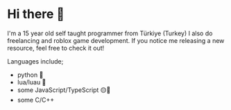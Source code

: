# Hi there 👏

I'm a 15 year old self taught programmer from Türkiye (Turkey)
I also do freelancing and roblox game development.
If you notice me releasing a new resource, feel free to check it out!


Languages include;
- python 🐍
- lua/luau 🌙
- some JavaScript/TypeScript 🟡🔵
- some C/C++

